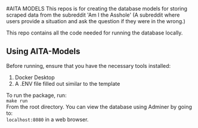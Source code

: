 #AITA MODELS
This repos is for creating the database models for storing scraped data from the subreddit 'Am I the Asshole'
(A subreddit where users provide a situation and ask the question if they were in the wrong.)

This repo contains all the code needed for running the database locally.

## Using AITA-Models
Before running, ensure that you have the necessary tools installed:
1. Docker Desktop
2. A .ENV file filled out similar to the template

To run the package, run: \
```make run``` \
From the root directory. You can view the database using Adminer by going to: \
```localhost:8080``` in a web browser.
